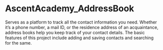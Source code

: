 # AscentAcademy_AddressBook

Serves as a platform to track all the contact information you need. Whether it’s a phone number, a
mail ID, or the residence address of an acquaintance, address books help you keep track of your
contact details. The basic features of this project include adding and saving contacts and searching
for the same.
